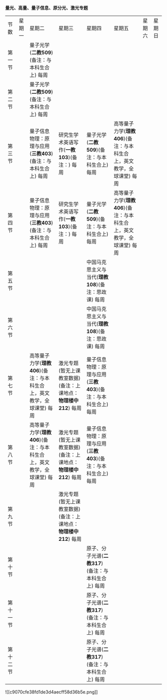 
**量光、高量、量子信息、原分光、激光专题**  

|      |     |                                           |                                        |                                       |                                           |     |     |
| ---- | --- | ----------------------------------------- | -------------------------------------- | ------------------------------------- | ----------------------------------------- | --- | --- |
| 节数   | 星期一 | 星期二                                       | 星期三                                    | 星期四                                   | 星期五                                       | 星期六 | 星期日 |
| 第一节  |     | 量子光学(**二教509**)(备注：与本科生合上) 每周             |                                        |                                       |                                           |     |     |
| 第二节  |     | 量子光学(**二教509**)(备注：与本科生合上) 每周             |                                        |                                       |                                           |     |     |
| 第三节  |     | 量子信息物理：原理与应用(**三教403**)(备注：与本科生合上) 每周     | 研究生学术英语写作(**一教103**)(备注：) 每周           | 量子光学(**二教509**)(备注：与本科生合上) 每周         | 高等量子力学(**理教406**)(备注：与本科生合上，英文教学，全球课堂) 每周 |     |     |
| 第四节  |     | 量子信息物理：原理与应用(**三教403**)(备注：与本科生合上) 每周     | 研究生学术英语写作(**一教103**)(备注：) 每周           | 量子光学(**二教509**)(备注：与本科生合上) 每周         | 高等量子力学(**理教406**)(备注：与本科生合上，英文教学，全球课堂) 每周 |     |     |
| 第五节  |     |                                           |                                        | 中国马克思主义与当代(**理教108**)(备注：思政课) 每周      |                                           |     |     |
| 第六节  |     |                                           |                                        | 中国马克思主义与当代(**理教108**)(备注：思政课) 每周      |                                           |     |     |
| 第七节  |     | 高等量子力学(**理教406**)(备注：与本科生合上，英文教学，全球课堂) 每周 | 激光专题(暂无上课教室数据)(备注：上课地点：**物理楼中212**) 每周 | 量子信息物理：原理与应用(**三教403**)(备注：与本科生合上) 每周 |                                           |     |     |
| 第八节  |     | 高等量子力学(**理教406**)(备注：与本科生合上，英文教学，全球课堂) 每周 | 激光专题(暂无上课教室数据)(备注：上课地点：**物理楼中212**) 每周 | 量子信息物理：原理与应用(**三教403**)(备注：与本科生合上) 每周 |                                           |     |     |
| 第九节  |     |                                           | 激光专题(暂无上课教室数据)(备注：上课地点：**物理楼中212**) 每周 |                                       |                                           |     |     |
| 第十节  |     |                                           |                                        | 原子、分子光谱(**二教317**)(备注：与本科生合上) 每周      |                                           |     |     |
| 第十一节 |     |                                           |                                        | 原子、分子光谱(**二教317**)(备注：与本科生合上) 每周      |                                           |     |     |
| 第十二节 |     |                                           |                                        | 原子、分子光谱(**二教317**)(备注：与本科生合上) 每周      |                                           |     |     |

![[c9070cfe38fd1de3d4aecff58d36b5e.png]]  
